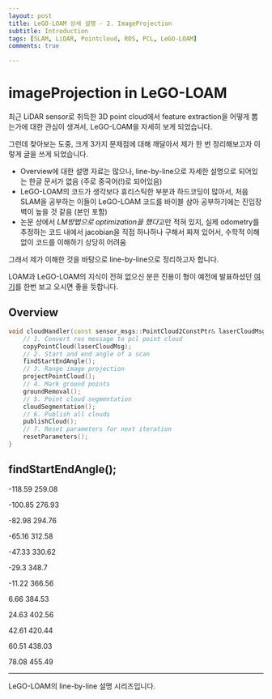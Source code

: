 ```yaml
---
layout: post
title: LeGO-LOAM 상세 설명 - 2. ImageProjection
subtitle: Introduction
tags: [SLAM, LiDAR, Pointcloud, ROS, PCL, LeGO-LOAM]
comments: true

---
```


# imageProjection in LeGO-LOAM



최근 LiDAR sensor로 취득한 3D point cloud에서 feature extraction을 어떻게 뽑는가에 대한 관심이 생겨서, LeGO-LOAM을 자세히 보게 되었습니다.

그런데 찾아보는 도중, 크게 3가지 문제점에 대해 깨달아서 제가 한 번 정리해보고자 이렇게 글을 쓰게 되었습니다.

* Overview에 대한 설명 자료는 많으나, line-by-line으로 자세한 설명으로 되어있는 한글 문서가 없음 (주로 중국어(!)로 되어있음)
* LeGO-LOAM의 코드가 생각보다 휴리스틱한 부분과 하드코딩이 많아서, 처음 SLAM을 공부하는 이들이 LeGO-LOAM 코드를 바이블 삼아 공부하기에는 진입장벽이 높을 것 같음 (본인 포함)
* 논문 상에서 *LM방법으로 optimization을 했다*고만 적혀 있지, 실제 odometry를 추정하는 코드 내에서 jacobian을 직접 하나하나 구해서 짜져 있어서, 수학적 이해없이 코드를 이해하기 상당히 어려움

그래서 제가 이해한 것을 바탕으로 line-by-line으로 정리하고자 합니다.

LOAM과 LeGO-LOAM의 지식이 전혀 없으신 분은 진용이 형이 예전에 발표하셨던 [여기](https://www.youtube.com/watch?v=snPzNmcbCCQ&t=1589s)를 한번 보고 오시면 좋을 듯합니다.


## Overview

```c++
void cloudHandler(const sensor_msgs::PointCloud2ConstPtr& laserCloudMsg){
    // 1. Convert ros message to pcl point cloud
    copyPointCloud(laserCloudMsg);
    // 2. Start and end angle of a scan
    findStartEndAngle();
    // 3. Range image projection
    projectPointCloud();
    // 4. Mark ground points
    groundRemoval();
    // 5. Point cloud segmentation
    cloudSegmentation();
    // 6. Publish all clouds
    publishCloud();
    // 7. Reset parameters for next iteration
    resetParameters();
}

```
## findStartEndAngle();
-118.59
259.08

-100.85
276.93

-82.98
294.76

-65.16
312.58

-47.33
330.62

-29.3
348.7

-11.22
366.56


6.66
384.53

24.63
402.56


42.61
420.44

60.51
438.03

78.08
455.49

---

LeGO-LOAM의 line-by-line 설명 시리즈입니다.
